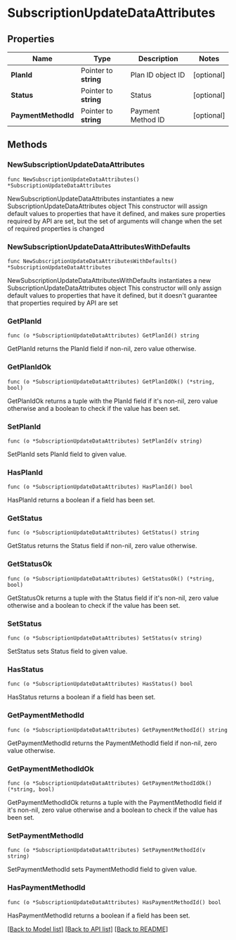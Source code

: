 # SubscriptionUpdateDataAttributes

## Properties

Name | Type | Description | Notes
------------ | ------------- | ------------- | -------------
**PlanId** | Pointer to **string** | Plan ID object ID | [optional] 
**Status** | Pointer to **string** | Status | [optional] 
**PaymentMethodId** | Pointer to **string** | Payment Method ID | [optional] 

## Methods

### NewSubscriptionUpdateDataAttributes

`func NewSubscriptionUpdateDataAttributes() *SubscriptionUpdateDataAttributes`

NewSubscriptionUpdateDataAttributes instantiates a new SubscriptionUpdateDataAttributes object
This constructor will assign default values to properties that have it defined,
and makes sure properties required by API are set, but the set of arguments
will change when the set of required properties is changed

### NewSubscriptionUpdateDataAttributesWithDefaults

`func NewSubscriptionUpdateDataAttributesWithDefaults() *SubscriptionUpdateDataAttributes`

NewSubscriptionUpdateDataAttributesWithDefaults instantiates a new SubscriptionUpdateDataAttributes object
This constructor will only assign default values to properties that have it defined,
but it doesn't guarantee that properties required by API are set

### GetPlanId

`func (o *SubscriptionUpdateDataAttributes) GetPlanId() string`

GetPlanId returns the PlanId field if non-nil, zero value otherwise.

### GetPlanIdOk

`func (o *SubscriptionUpdateDataAttributes) GetPlanIdOk() (*string, bool)`

GetPlanIdOk returns a tuple with the PlanId field if it's non-nil, zero value otherwise
and a boolean to check if the value has been set.

### SetPlanId

`func (o *SubscriptionUpdateDataAttributes) SetPlanId(v string)`

SetPlanId sets PlanId field to given value.

### HasPlanId

`func (o *SubscriptionUpdateDataAttributes) HasPlanId() bool`

HasPlanId returns a boolean if a field has been set.

### GetStatus

`func (o *SubscriptionUpdateDataAttributes) GetStatus() string`

GetStatus returns the Status field if non-nil, zero value otherwise.

### GetStatusOk

`func (o *SubscriptionUpdateDataAttributes) GetStatusOk() (*string, bool)`

GetStatusOk returns a tuple with the Status field if it's non-nil, zero value otherwise
and a boolean to check if the value has been set.

### SetStatus

`func (o *SubscriptionUpdateDataAttributes) SetStatus(v string)`

SetStatus sets Status field to given value.

### HasStatus

`func (o *SubscriptionUpdateDataAttributes) HasStatus() bool`

HasStatus returns a boolean if a field has been set.

### GetPaymentMethodId

`func (o *SubscriptionUpdateDataAttributes) GetPaymentMethodId() string`

GetPaymentMethodId returns the PaymentMethodId field if non-nil, zero value otherwise.

### GetPaymentMethodIdOk

`func (o *SubscriptionUpdateDataAttributes) GetPaymentMethodIdOk() (*string, bool)`

GetPaymentMethodIdOk returns a tuple with the PaymentMethodId field if it's non-nil, zero value otherwise
and a boolean to check if the value has been set.

### SetPaymentMethodId

`func (o *SubscriptionUpdateDataAttributes) SetPaymentMethodId(v string)`

SetPaymentMethodId sets PaymentMethodId field to given value.

### HasPaymentMethodId

`func (o *SubscriptionUpdateDataAttributes) HasPaymentMethodId() bool`

HasPaymentMethodId returns a boolean if a field has been set.


[[Back to Model list]](../README.md#documentation-for-models) [[Back to API list]](../README.md#documentation-for-api-endpoints) [[Back to README]](../README.md)


